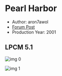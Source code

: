 # Pearl Harbor

* Author: aron7awol
* [Forum Post](https://www.avsforum.com/threads/bass-eq-for-filtered-movies.2995212/post-58037622)
* Production Year: 2001

## LPCM 5.1

![img 0](https://i.imgur.com/REVk9RV.jpg)

![img 1](https://i.imgur.com/326LkH6.jpg)

